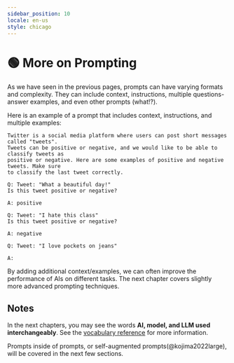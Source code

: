 ```yaml
---
sidebar_position: 10
locale: en-us
style: chicago
---
```


# 🟢 More on Prompting

As we have seen in the previous pages, prompts can have varying formats and complexity. They can include context, instructions, multiple questions-answer examples, and even other prompts (what!?).

Here is an example of a prompt that includes context, instructions, and multiple examples:

```text
Twitter is a social media platform where users can post short messages called "tweets".
Tweets can be positive or negative, and we would like to be able to classify tweets as
positive or negative. Here are some examples of positive and negative tweets. Make sure 
to classify the last tweet correctly.

Q: Tweet: "What a beautiful day!"
Is this tweet positive or negative?

A: positive

Q: Tweet: "I hate this class"
Is this tweet positive or negative?

A: negative

Q: Tweet: "I love pockets on jeans"

A:
```

By adding additional context/examples, we can often improve the performance of AIs
on different tasks. The next chapter covers slightly more advanced prompting techniques.

## Notes

In the next chapters, you may see the words **AI, model, and LLM
used interchangeably**. See the [vocabulary reference](https://learnprompting.org/docs/vocabulary) for more information.

Prompts inside of prompts, or self-augmented prompts(@kojima2022large), will be 
covered in the next few sections.
